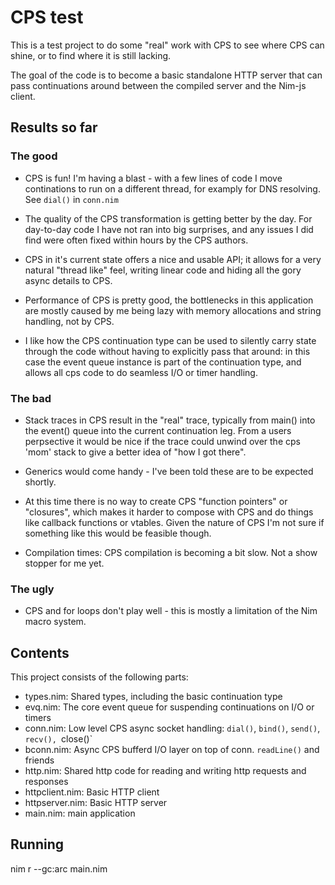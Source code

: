 
# CPS test

This is a test project to do some "real" work with CPS to see where CPS can
shine, or to find where it is still lacking.

The goal of the code is to become a basic standalone HTTP server that can pass
continuations around between the compiled server and the Nim-js client.

## Results so far

### The good

- CPS is fun! I'm having a blast - with a few lines of code I move continations
  to run on a different thread, for examply for DNS resolving. See `dial()` in
  `conn.nim`

- The quality of the CPS transformation is getting better by the day. For
  day-to-day code I have not ran into big surprises, and any issues I did find
  were often fixed within hours by the CPS authors.

- CPS in it's current state offers a nice and usable API; it allows for a very
  natural "thread like" feel, writing linear code and hiding all the gory async
  details to CPS.

- Performance of CPS is pretty good, the bottlenecks in this application are
  mostly caused by me being lazy with memory allocations and string handling,
  not by CPS.

- I like how the CPS continuation type can be used to silently carry state
  through the code without having to explicitly pass that around: in this case
  the event queue instance is part of the continuation type, and allows all cps
  code to do seamless I/O or timer handling.

### The bad

- Stack traces in CPS result in the "real" trace, typically from main() into
  the event() queue into the current continuation leg. From a users perpsective
  it would be nice if the trace could unwind over the cps 'mom' stack to give a
  better idea of "how I got there".

- Generics would come handy - I've been told these are to be expected shortly.

- At this time there is no way to create CPS "function pointers" or "closures",
  which makes it harder to compose with CPS and do things like callback
  functions or vtables. Given the nature of CPS I'm not sure if something like
  this would be feasible though.

- Compilation times: CPS compilation is becoming a bit slow. Not a show stopper
  for me yet.

### The ugly

- CPS and for loops don't play well - this is mostly a limitation of the Nim
  macro system.


## Contents

This project consists of the following parts:

- types.nim: Shared types, including the basic continuation type
- evq.nim: The core event queue for suspending continuations on I/O or timers
- conn.nim: Low level CPS async socket handling: `dial()`, `bind()`, `send()`, `recv(), `close()`
- bconn.nim: Async CPS bufferd I/O layer on top of conn. `readLine()` and friends
- http.nim: Shared http code for reading and writing http requests and responses
- httpclient.nim: Basic HTTP client
- httpserver.nim: Basic HTTP server
- main.nim: main application

## Running

nim r --gc:arc main.nim


